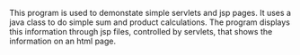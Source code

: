 This program is used to demonstate simple servlets and jsp pages. It uses a java class to do simple sum and product calculations. The program displays this information through jsp files, controlled by servlets, that shows the information on an html page. 
